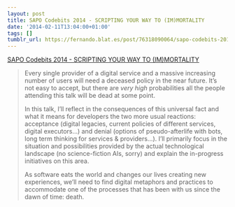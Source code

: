 ```yaml
---
layout: post
title: SAPO Codebits 2014 - SCRIPTING YOUR WAY TO (IM)MORTALITY
date: '2014-02-11T13:04:00+01:00'
tags: []
tumblr_url: https://fernando.blat.es/post/76318090064/sapo-codebits-2014-scripting-your-way-to
---
```

[SAPO Codebits 2014 - SCRIPTING YOUR WAY TO (IM)MORTALITY](https://codebits.eu/intra/s/proposal/485)  

> Every single provider of a digital service and a massive increasing number of users will need a deceased policy in the near future. It’s not easy to accept, but there are _very high_ probabilities all the people attending this talk will be dead at some point.
> 
> In this talk, I’ll reflect in the consequences of this universal fact and what it means for developers the two more usual reactions: acceptance (digital legacies, current policies of different services, digital executors…) and denial (options of pseudo-afterlife with bots, long term thinking for services & providers…). I’ll primarily focus in the situation and possibilities provided by the actual technological landscape (no science-fiction AIs, sorry) and explain the in-progress initiatives on this area.
> 
> As software eats the world and changes our lives creating new experiences, we’ll need to find digital metaphors and practices to accommodate one of the processes that has been with us since the dawn of time: death.
